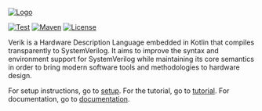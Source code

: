 [![Logo](https://verik.io/logo-banner.png)](https://verik.io)

[![Test](https://github.com/frwang96/verik/actions/workflows/Sanity.yml/badge.svg)](
https://github.com/frwang96/verik)
[![Maven](https://maven-badges.herokuapp.com/maven-central/io.verik/verik-core/badge.svg?style=flat)](
https://search.maven.org/search?q=io.verik)
[![License](https://img.shields.io/badge/License-Apache%202.0-blue.svg)](
https://opensource.org/licenses/Apache-2.0)

Verik is a Hardware Description Language embedded in Kotlin that compiles transparently to SystemVerilog. It aims to
improve the syntax and environment support for SystemVerilog while maintaining its core semantics in order to bring
modern software tools and methodologies to hardware design.

For setup instructions, go to [setup](https://verik.io/setup/index.html). For the tutorial, go
to [tutorial](https://verik.io/tutorial/index.html). For documentation, go
to [documentation](https://verik.io/docs/index.html).